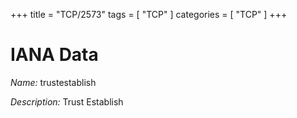 +++
title = "TCP/2573"
tags = [ "TCP" ]
categories = [ "TCP" ]
+++

# IANA Data

_Name:_ trustestablish

_Description:_ Trust Establish

